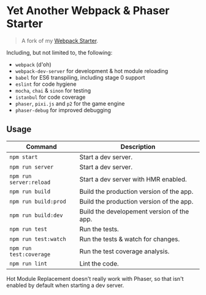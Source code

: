 # Yet Another Webpack & Phaser Starter

>A fork of my [Webpack Starter](https://github.com/hedlund/starter-webpack).

Including, but not limited to, the following:

* `webpack` (d'oh)
* `webpack-dev-server` for development & hot module reloading
* `babel` for ES6 transpiling, including stage 0 support
* `eslint` for code hygiene
* `mocha`, `chai` & `sinon` for testing
* `istanbul` for code coverage
* `phaser`, `pixi.js` and `p2` for the game engine
* `phaser-debug` for improved debugging

## Usage

| Command                 | Description                                 |
|-------------------------|---------------------------------------------|
| `npm start`             | Start a dev server.                         |
| `npm run server`        | Start a dev server.                         |
| `npm run server:reload` | Start a dev server with HMR enabled.        |
| `npm run build`         | Build the production version of the app.    |
| `npm run build:prod`    | Build the production version of the app.    |
| `npm run build:dev`     | Build the developement version of the app.  |
| `npm run test`          | Run the tests.                              |
| `npm run test:watch`    | Run the tests & watch for changes.          |
| `npm run test:coverage` | Run the test coverage analysis.             |
| `npm run lint`          | Lint the code.                              |

Hot Module Replacement doesn't really work with Phaser, so that isn't enabled by default when
starting a dev server.
